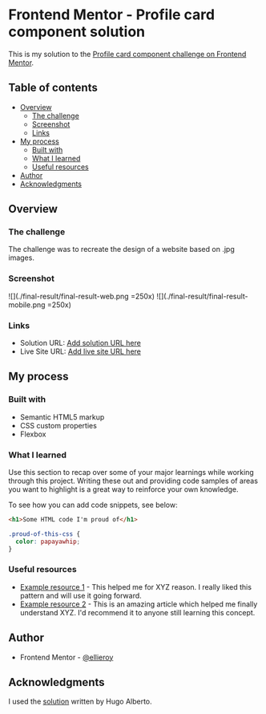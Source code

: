 # Frontend Mentor - Profile card component solution

This is my solution to the [Profile card component challenge on Frontend Mentor](https://www.frontendmentor.io/challenges/profile-card-component-cfArpWshJ).

## Table of contents

- [Overview](#overview)
  - [The challenge](#the-challenge)
  - [Screenshot](#screenshot)
  - [Links](#links)
- [My process](#my-process)
  - [Built with](#built-with)
  - [What I learned](#what-i-learned)
  - [Useful resources](#useful-resources)
- [Author](#author)
- [Acknowledgments](#acknowledgments)

## Overview

### The challenge

The challenge was to recreate the design of a website based on .jpg images. 

### Screenshot

![](./final-result/final-result-web.png =250x) ![](./final-result/final-result-mobile.png =250x)

### Links

- Solution URL: [Add solution URL here](https://your-solution-url.com)
- Live Site URL: [Add live site URL here](https://ellieroy.github.io/profile-card/)

## My process

### Built with

- Semantic HTML5 markup
- CSS custom properties
- Flexbox

### What I learned

Use this section to recap over some of your major learnings while working through this project. Writing these out and providing code samples of areas you want to highlight is a great way to reinforce your own knowledge.

To see how you can add code snippets, see below:

```html
<h1>Some HTML code I'm proud of</h1>
```
```css
.proud-of-this-css {
  color: papayawhip;
}
```

### Useful resources

- [Example resource 1](https://www.example.com) - This helped me for XYZ reason. I really liked this pattern and will use it going forward.
- [Example resource 2](https://www.example.com) - This is an amazing article which helped me finally understand XYZ. I'd recommend it to anyone still learning this concept.

## Author

- Frontend Mentor - [@ellieroy](https://www.frontendmentor.io/profile/ellieroy)

## Acknowledgments

I used the [solution](https://www.frontendmentor.io/solutions/profile-card-component-5WYuqW2jg) written by Hugo Alberto. 
